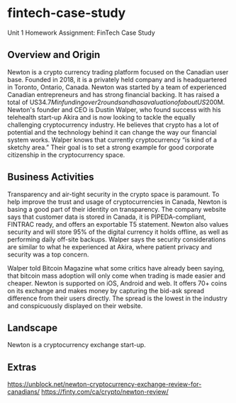 # fintech-case-study
Unit 1 Homework Assignment: FinTech Case Study

## Overview and Origin
Newton is a crypto currency trading platform focused on the Canadian user base. Founded in 2018, it is a privately held company and is headquartered in Toronto, Ontario, Canada. Newton was started by a team of experienced Canadian entrepreneurs and has strong financial backing. It has raised a total of US$34.7M in funding over 2 rounds and has a valuation of about US$200M. Newton's founder and CEO is Dustin Walper, who found success with his telehealth start-up Akira and is now looking to tackle the equally challenging cryptocurrency industry. He believes that crypto has a lot of potential and the technology behind it can change the way our financial system works. Walper knows that currently cryptocurrency “is kind of a sketchy area.” Their goal is to set a strong example for good corporate citizenship in the cryptocurrency space.

## Business Activities
Transparency and air-tight security in the crypto space is paramount. To help improve the trust and usage of cryptocurrencies in Canada, Newton is basing a good part of their identity on transparency. The company website says that customer data is stored in Canada, it is PIPEDA-compliant, FINTRAC ready, and offers an exportable T5 statement. Newton also values security and will store 95% of the digital currency it holds offline, as well as performing daily off-site backups. Walper says the security considerations are similar to what he experienced at Akira, where patient privacy and security was a top concern. 

Walper told Bitcoin Magazine what some critics have already been saying, that bitcoin mass adoption will only come when trading is made easier and cheaper. Newton is supported on iOS, Android and web. It offers 70+ coins on its exchange and makes money by capturing the bid-ask spread difference from their users directly. The spread is the lowest in the industry and conspicuously displayed on their website.

## Landscape
Newton is a cryptocurrency exchange start-up. 

## Extras

https://unblock.net/newton-cryptocurrency-exchange-review-for-canadians/
https://finty.com/ca/crypto/newton-review/


